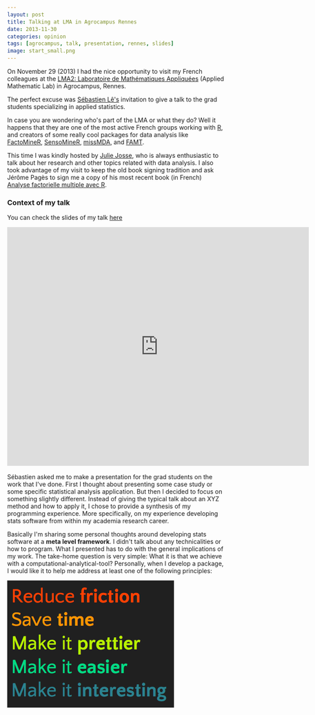 ```yaml
---
layout: post
title: Talking at LMA in Agrocampus Rennes
date: 2013-11-30
categories: opinion
tags: [agrocampus, talk, presentation, rennes, slides]
image: start_small.png
---
```


On November 29 (2013) I had the nice opportunity to visit my French colleagues at the 
<a href="http://math.agrocampus-ouest.fr/infoglueDeliverLive/" target="_blank">LMA2: Laboratoire de Mathématiques Appliquées</a> 
(Applied Mathematic Lab) in Agrocampus, Rennes. 

<!--more-->

The perfect excuse was 
<a href="http://sebastien.ledien.free.fr/" title="Sebastien Le" target="_blank">Sébastien Lê's</a> 
invitation to give a talk to the grad students specializing in applied statistics.

In case you are wondering who's part of the LMA or what they do? Well it happens that 
they are one of the most active French groups working with 
<a href="http://www.r-project.org/" title="R project" target="_blank">R</a>, and creators 
of some really cool packages for data analysis like 
<a href="http://factominer.free.fr/" title="factominer" target="_blank">FactoMineR</a>, 
<a href="http://sensominer.free.fr/" title="sensominer" target="_blank">SensoMineR</a>, 
<a href="http://math.agrocampus-ouest.fr/infoglueDeliverLive/developpement/missMDA" title="missMDA" target="_blank">missMDA</a>, 
and <a href="http://famt.free.fr/" title="FAMT" target="_blank">FAMT</a>.

This time I was kindly hosted by <a href="http://math.agrocampus-ouest.fr/infoglueDeliverLive/membres/julie.josse" title="Julie Josse" target="_blank">Julie Josse</a>, 
who is always enthusiastic to talk about her research and other topics related with data 
analysis. I also took advantage of my visit to keep the old book signing tradition and 
ask Jérôme Pagès to sign me a copy of his most recent book (in French) 
<a href="http://math.agrocampus-ouest.fr/infoglueDeliverLive/enseignement/support2cours/books/AFM" title="AFM in R" target="_blank">Analyse factorielle multiple avec R</a>.

### Context of my talk

You can check the slides of my talk <a href="http://bit.ly/1giAA7U" target="_blank">here</a>

<iframe src="https://docs.google.com/presentation/d/1FtlJl59igs25DMFW4QXpHDV9SwPqbcAtngZWcWNdmz8/embed?start=false&loop=false&delayms=3000" frameborder="0" width="700" height="554" allowfullscreen="true" mozallowfullscreen="true" webkitallowfullscreen="true"></iframe>

Sébastien asked me to make a presentation for the grad students on the work that I've 
done. First I thought about presenting some case study or some specific statistical 
analysis application. But then I decided to focus on something slightly different. 
Instead of giving the typical talk about an XYZ method and how to apply it, I chose 
to provide a synthesis of my programming experience. More specifically, on my experience 
developing stats software from within my academia research career. 

Basically I'm sharing some personal thoughts around developing stats software at 
a **meta level framework**. I didn't talk about any technicalities or how to 
program. What I presented has to do with the general implications of my work. The 
take-home question is very simple: What it is that we achieve with a 
computational-analytical-tool? Personally, when I develop a package, I would like it to 
help me address at least one of the following principles:

<img class="centered" src="/images/implications.png">
